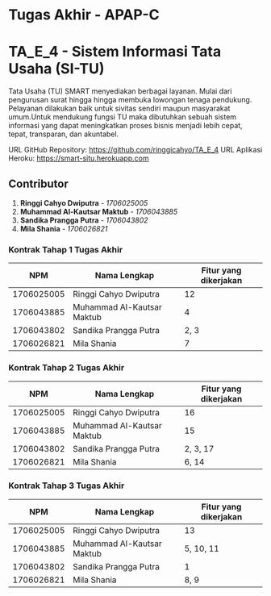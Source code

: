 # Tugas Akhir - APAP-C

# TA_E_4 - Sistem Informasi Tata Usaha (SI-TU) 
Tata Usaha (TU) SMART menyediakan berbagai layanan. Mulai dari pengurusan surat hingga hingga membuka lowongan tenaga pendukung. Pelayanan dilakukan baik untuk sivitas sendiri maupun masyarakat umum.Untuk mendukung fungsi TU maka dibutuhkan sebuah sistem informasi yang dapat meningkatkan proses bisnis menjadi lebih cepat, tepat, transparan, dan akuntabel.

URL GitHub Repository: https://github.com/ringgicahyo/TA_E_4
URL Aplikasi Heroku: https://smart-situ.herokuapp.com

## Contributor
1. **Ringgi Cahyo Dwiputra** - *1706025005*
2. **Muhammad Al-Kautsar Maktub** - *1706043885*
3. **Sandika Prangga Putra** - *1706043802*
4. **Mila Shania** - *1706026821*

### Kontrak Tahap 1 Tugas Akhir
| NPM | Nama Lengkap | Fitur yang dikerjakan |
| ----| ------------ | --------------------- |
| 1706025005 | Ringgi Cahyo Dwiputra | 12 |
| 1706043885 | Muhammad Al-Kautsar Maktub | 4 |
| 1706043802 | Sandika Prangga Putra | 2, 3 |
| 1706026821 | Mila Shania | 7 |

### Kontrak Tahap 2 Tugas Akhir
| NPM | Nama Lengkap | Fitur yang dikerjakan |
| ----| ------------ | --------------------- |
| 1706025005 | Ringgi Cahyo Dwiputra | 16 |
| 1706043885 | Muhammad Al-Kautsar Maktub | 15 |
| 1706043802 | Sandika Prangga Putra | 2, 3, 17 |
| 1706026821 | Mila Shania | 6, 14 |

### Kontrak Tahap 3 Tugas Akhir
| NPM | Nama Lengkap | Fitur yang dikerjakan |
| ----| ------------ | --------------------- |
| 1706025005 | Ringgi Cahyo Dwiputra | 13 |
| 1706043885 | Muhammad Al-Kautsar Maktub | 5, 10, 11 |
| 1706043802 | Sandika Prangga Putra | 1 |
| 1706026821 | Mila Shania | 8, 9 |

